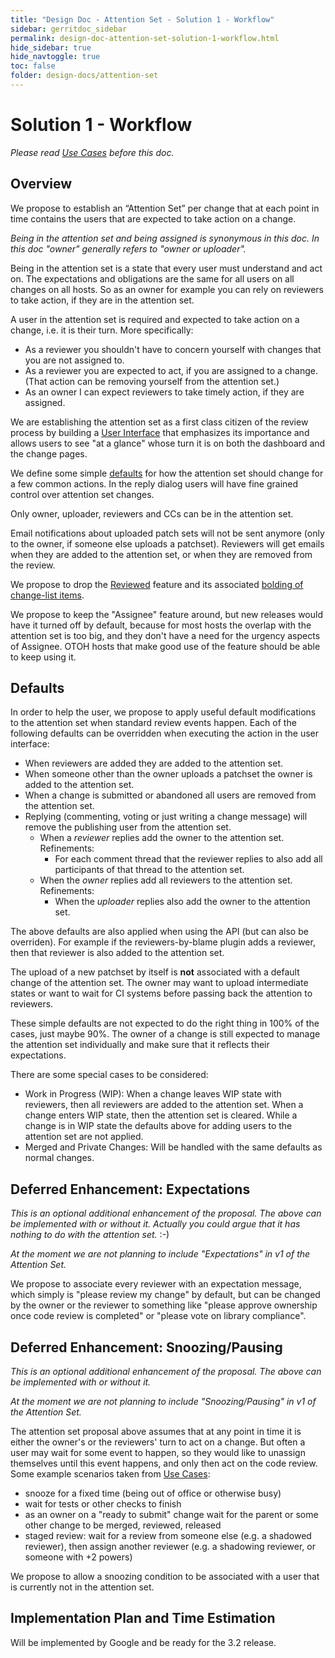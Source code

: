 ```yaml
---
title: "Design Doc - Attention Set - Solution 1 - Workflow"
sidebar: gerritdoc_sidebar
permalink: design-doc-attention-set-solution-1-workflow.html
hide_sidebar: true
hide_navtoggle: true
toc: false
folder: design-docs/attention-set
---
```


# Solution 1 - Workflow

*Please read [Use Cases](use-cases.md) before this doc.*

## <a id="overview">Overview

We propose to establish an “Attention Set” per change that at each point in time contains the users
that are expected to take action on a change.

*Being in the attention set and being assigned is synonymous in this doc. In this doc "owner"
generally refers to "owner or uploader".*

Being in the attention set is a state that every user must understand and act on. The expectations
and obligations are the same for all users on all changes on all hosts. So as an owner for example
you can rely on reviewers to take action, if they are in the attention set.

A user in the attention set is required and expected to take action on a change, i.e. it is their
turn. More specifically:

*   As a reviewer you shouldn't have to concern yourself with changes that you are not assigned to.
*   As a reviewer you are expected to act, if you are assigned to a change. (That action can be
    removing yourself from the attention set.)
*   As an owner I can expect reviewers to take timely action, if they are assigned.

We are establishing the attention set as a first class citizen of the review process by building a
[User Interface](solution-1-user-interface.md) that emphasizes its importance and allows users to
see "at a glance" whose turn it is on both the dashboard and the change pages.

We define some simple [defaults](#defaults) for how the attention set should change for a few common
actions. In the reply dialog users will have fine grained control over attention set changes.

Only owner, uploader, reviewers and CCs can be in the attention set.

Email notifications about uploaded patch sets will not be sent anymore (only to the owner, if
someone else uploads a patchset). Reviewers will get emails when they are added to the attention
set, or when they are removed from the review.

We propose to drop the
[Reviewed](https://gerrit-review.googlesource.com/Documentation/rest-api-changes.html#mark-as-reviewed)
feature and its associated
[bolding of change-list items](https://gerrit-review.googlesource.com/Documentation/dev-stars.html#reviewed-star).

We propose to keep the "Assignee" feature around, but new releases would have it turned off by
default, because for most hosts the overlap with the attention set is too big, and they don't have
a need for the urgency aspects of Assignee. OTOH hosts that make good use of the feature should be
able to keep using it.

## <a id="defaults">Defaults

In order to help the user, we propose to apply useful default modifications to the attention set
when standard review events happen. Each of the following defaults can be overridden when executing
the action in the user interface:

*   When reviewers are added they are added to the attention set.
*   When someone other than the owner uploads a patchset the owner is added to the attention set.
*   When a change is submitted or abandoned all users are removed from the attention set.
*   Replying (commenting, voting or just writing a change message) will remove the publishing user
    from the attention set.
    *   When a *reviewer* replies add the owner to the attention set. Refinements:
        *   For each comment thread that the reviewer replies to also add all participants of that
            thread to the attention set.
    *   When the *owner* replies add all reviewers to the attention set. Refinements:
        *   When the *uploader* replies also add the owner to the attention set.

The above defaults are also applied when using the API (but can also be overriden). For example if
the reviewers-by-blame plugin adds a reviewer, then that reviewer is also added to the attention
set.

The upload of a new patchset by itself is **not** associated with a default change of the attention
set. The owner may want to upload intermediate states or want to wait for CI systems before passing
back the attention to reviewers.   

These simple defaults are not expected to do the right thing in 100% of the cases, just maybe 90%.
The owner of a change is still expected to manage the attention set individually and make sure that
it reflects their expectations.

There are some special cases to be considered:

*   Work in Progress (WIP): When a change leaves WIP state with reviewers, then all reviewers are
    added to the attention set. When a change enters WIP state, then the attention set is cleared.
    While a change is in WIP state the defaults above for adding users to the attention set are not
    applied.
*   Merged and Private Changes: Will be handled with the same defaults as normal changes.

## <a id="expectations">Deferred Enhancement: Expectations

*This is an optional additional enhancement of the proposal. The above can be implemented with or
without it. Actually you could argue that it has nothing to do with the attention set.* :-)

*At the moment we are not planning to include "Expectations" in v1 of the Attention Set.*

We propose to associate every reviewer with an expectation message, which simply is "please review
my change" by default, but can be changed by the owner or the reviewer to something like "please
approve ownership once code review is completed" or "please vote on library compliance".

## <a id="snoozing">Deferred Enhancement: Snoozing/Pausing

*This is an optional additional enhancement of the proposal. The above can be implemented with or
without it.*

*At the moment we are not planning to include "Snoozing/Pausing" in v1 of the Attention Set.*

The attention set proposal above assumes that at any point in time it is either the owner's or the
reviewers' turn to act on a change. But often a user may wait for some event to happen, so they
would like to unassign themselves until this event happens, and only then act on the code review.
Some example scenarios taken from [Use Cases](use-cases.md):

*   snooze for a fixed time (being out of office or otherwise busy)
*   wait for tests or other checks to finish
*   as an owner on a "ready to submit" change wait for the parent or some other change to be merged,
    reviewed, released
*   staged review: wait for a review from someone else (e.g. a shadowed reviewer), then assign
    another reviewer (e.g. a shadowing reviewer, or someone with +2 powers)

We propose to allow a snoozing condition to be associated with a user that is currently not in the
attention set.

## <a id="implementation">Implementation Plan and Time Estimation

Will be implemented by Google and be ready for the 3.2 release.

